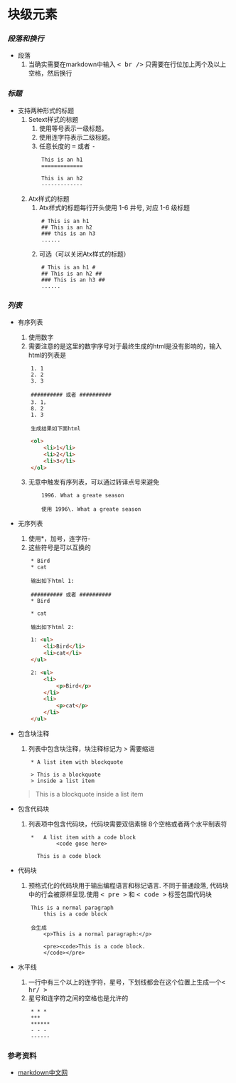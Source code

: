 # 块级元素

### *段落和换行*

- 段落
    1. 当确实需要在markdown中输入 <kbd>< br /></kbd> 只需要在行位加上两个及以上空格，然后换行

### *标题*
- 支持两种形式的标题
    1. Setext样式的标题
        1. 使用等号表示一级标题。
        2. 使用连字符表示二级标题。
        3. 任意长度的 <kbd>=</kbd> 或者 <kbd>-</kbd>
        ```Text
            This is an h1
            =============

            This is an h2
            -------------
        ```
    2. Atx样式的标题
        1. Atx样式的标题每行开头使用 1-6 井号, 对应 1-6 级标题
        ```Text 
            # This is an h1
            ## This is an h2
            ### this is an h3
            ......
        ```
        2. 可选（可以关闭Atx样式的标题）
        ```Text
            # This is an h1 #
            ## This is an h2 ##
            ### This is an h3 ##
            ......
        ```

### *列表*
- 有序列表
    1. 使用数字
    2. 需要注意的是这里的数字序号对于最终生成的html是没有影响的，输入html的列表是
    ```Text
        1. 1
        2. 2
        3. 3

        ########## 或者 ##########
        3. 1，
        8. 2
        1. 3

        生成结果如下面html
    ```
    ```HTML
        <ol>
            <li>1</li>
            <li>2</li>
            <li>3</li>
        </ol>
    ```
    3. 无意中触发有序列表，可以通过转译点号来避免
        ```Text
            1996. What a greate season

            使用 1996\. What a greate season
        ```
    
- 无序列表
    1. 使用*，加号，连字符- 
    2. 这些符号是可以互换的
    ```Text
        * Bird
        * cat

        输出如下html 1:

        ########## 或者 ##########
        * Bird 

        * cat

        输出如下html 2:
    ```
    ```HTML
        1: <ul>
            <li>Bird</li>
            <li>cat</li>
        </ul>

        2: <ul>
            <li>
                <p>Bird</p>
            </li> 
            <li>
                <p>cat</p>
            </li>
        </ul>
    ```
- 包含块注释
    1. 列表中包含块注释，块注释标记为 > 需要缩进
    ```Text
        * A list item with blockquote

        > This is a blockquote
        > inside a list item
    ```
    > This is a blockquote
    > inside a list item
- 包含代码块
    1. 列表项中包含代码块，代码块需要双倍素锦 8个空格或者两个水平制表符
    ```Text
        *   A list item with a code block
                <code gose here>
    ```
            This is a code block
- 代码块
    1. 预格式化的代码块用于输出编程语言和标记语言. 不同于普通段落,
       代码块中的行会被原样呈现.使用 <kbd>< pre ></kbd> 和 <kbd>< code ></kbd> 标签包围代码块
    ```Text
        This is a normal paragraph
            this is a code block
        
        会生成
            <p>This is a normal paragraph:</p>

            <pre><code>This is a code block.
            </code></pre>
    ```
- 水平线
    1. 一行中有三个以上的连字符，星号，下划线都会在这个位置上生成一个<kbd>< hr/ ></kbd>
    2. 星号和连字符之间的空格也是允许的
    ```Text
        * * *
        ***
        ******
        - - -
        ------
    ```

### 参考资料
- [markdown中文网]("https://markdown-zh.readthedocs.io/en/latest/blockelements/")